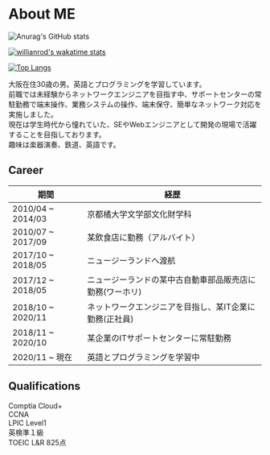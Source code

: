 # About ME
![Anurag's GitHub stats](https://github-readme-stats.vercel.app/api?username=kuccho524&show_icons=true&theme=dark)

[![willianrod's wakatime stats](https://github-readme-stats.vercel.app/api/wakatime?kuccho524=compact&theme=dark)](https://github.com/anuraghazra/github-readme-stats)

[![Top Langs](https://github-readme-stats.vercel.app/api/top-langs/?username=kuccho524&layout=compact&theme=dark)](https://github.com/anuraghazra/github-readme-stats)

大阪在住30歳の男。英語とプログラミングを学習しています。<br>
前職では未経験からネットワークエンジニアを目指す中、サポートセンターの常駐勤務で端末操作、業務システムの操作、端末保守、簡単なネットワーク対応を実施しました。<br>
現在は学生時代から憧れていた、SEやWebエンジニアとして開発の現場で活躍することを目指しております。<br>
趣味は楽器演奏、鉄道、英語です。

## Career
<table>
  <thead>
    <th>期間</th>
    <th>経歴</th>
  </thead>
  <tbody>
    <tr>
      <td>2010/04 ~ 2014/03</td>
      <td>京都橘大学文学部文化財学科</td>
    </tr>
    <tr>
      <td>2010/07 ~ 2017/09</td>
      <td>某飲食店に勤務（アルバイト）</td>
    </tr>
    <tr>
      <td>2017/10 ~ 2018/05</td>
      <td>ニュージーランドへ渡航</td>
    </tr>
    <tr>
      <td>2017/12 ~ 2018/05</td>
      <td>ニュージーランドの某中古自動車部品販売店に勤務(ワーホリ)</td>
    </tr>
    <tr>
      <td>2018/10 ~ 2020/11</td>
      <td>ネットワークエンジニアを目指し、某IT企業に勤務(正社員)</td>
    </tr>
    <tr>
      <td>2018/11 ~ 2020/10</td>
      <td>某企業のITサポートセンターに常駐勤務</td>
    </tr>
    <tr>
      <td>2020/11 ~ 現在</td>
      <td>英語とプログラミングを学習中</td>
    </tr>
  </tbody>
 </table>

## Qualifications
Comptia Cloud+<br>
CCNA<br>
LPIC Level1<br>
英検準１級<br>
TOEIC L&R 825点
